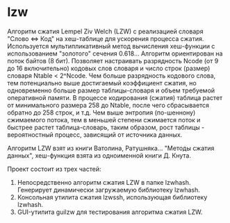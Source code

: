 # lzw
Алгоритм сжатия Lempel Ziv Welch (LZW) с реализацией словаря "Слово <=> Код" на хеш-таблице для ускорения процесса сжатия. Используется мультипликативный метод вычисления хеш-функции с использованием "золотого" сечения 0.618... Алгоритм ориентирован на поток байтов (8 бит). Позволяет настраивать разрядность Ncode (от 9 до 16 включительно) кодовых слов словаря и число строк (размер) словаря Ntable < 2^Ncode. Чем больше разрядность кодового слова, тем потенциально выше достигаемый коэффициент сжатия, но одновременно больше размер таблицы-словаря и объем требуемой оперативной памяти. В процессе кодирования (сжатия) таблица растет от минимального размера 258 до Ntable, после чего сбрасывается обратно до 258 строк, и т.д. Чем выше энтропия (по-шеннону) сжимаемого потока, тем в меньшей степени сжимается поток и быстрее растет таблица-словарь, таким образом, рост таблицы - вероятностный процесс, зависящий от источника данных.

Алгоритм LZW взят из книги Ватолина, Ратушняка... "Методы сжатия данных", хеш-функция взята из одноименной книги Д. Кнута.

Проект состоит из трех частей:
1. Непосредственно алгоритм сжатия LZW в папке lzwhash. Генерирует динамически загружаемую библиотеку lzwhash.
2. Консольная утилита сжатия lzwssh, использующая библиотеку lzwhash.
3. GUI-утилита guilzw для тестирования алгоритма сжатия LZW.
